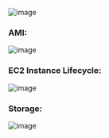 ![image](https://github.com/user-attachments/assets/b6471123-d8a9-4c1b-8fe3-8d5b25a0999a)
### AMI:
![image](https://github.com/user-attachments/assets/4a97d796-8a90-4164-99cf-f12eb68edc2a)

### EC2 Instance Lifecycle:
![image](https://github.com/user-attachments/assets/e5d9714b-100c-4433-bbb6-c7f437c35f45)

### Storage:
![image](https://github.com/user-attachments/assets/2ce4cb17-4cc1-46a6-afe9-243bb94eb00a)
